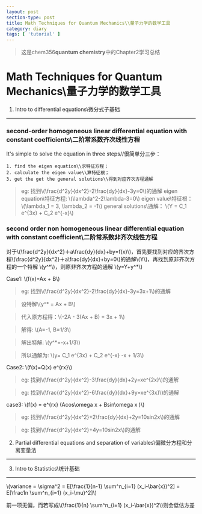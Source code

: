 ```yaml
---
layout: post
section-type: post
title: Math Techniques for Quantum Mechanics\\量子力学的数学工具
category: diary
tags: [ 'tutorial' ]
---
```

>这是chem356**quantum chemistry**中的Chapter2学习总结

Math Techniques for Quantum Mechanics\\量子力学的数学工具
======================================================
1. Intro to differential equations\\微分式子基础
------------------------------------------------------

### second-order homogeneous linear differential equation with constant coefficients\\二阶常系数齐次线性方程

It's simple to solve the equation in three steps//很简单分三步：


	1. find the eigen equation\\求特征方程；
	2. calculate the eigen value\\算特征根；
	3. get the get the general solutions\\得到对应齐次方程通解

>eg:
找到\\(\frac{d^2y}{dx^2}-2\frac{dy}{dx}-3y=0\\)的通解
eigen equation\\特征方程:
\\(\lambda^2-2\lambda-3=0\\)
eigen value\\特征根：
\\(\lambda_1 = 3, \lambda_2 = -1\\)
general solutions\\通解：
\\(Y = C_1 e^{3x} + C_2 e^{-x}\\)

### second order non homogeneous linear differential equation with constant coefficient\\二阶常系数非齐次线性方程

对于\\(\frac{d^2y}{dx^2}＋a\frac{dy}{dx}+by=f(x)\\)，首先要找到对应的齐次方程\\(\frac{d^2y}{dx^2}＋a\frac{dy}{dx}+by=0\\)的通解\\(Y\\)，再找到原非齐次方程的一个特解 \\(y^\*\\)，则原非齐次方程的通解 \\(y=Y+y^*\\)

Case1: \\(f(x)=Ax + B\\)
>eg:
找到\\(\frac{d^2y}{dx^2}-2\frac{dy}{dx}-3y=3x+1\\)的通解

>设特解\\(y^* = Ax + B\\)

>代入原方程得：\\(-2A - 3(Ax + B) = 3x + 1\\)

>解得: \\(A=-1, B=1/3\\)

>解出特解: \\(y^*=-x+1/3\\)

>所以通解为: \\(y= C_1 e^{3x} + C_2 e^{-x} -x + 1/3\\)

Case2: \\(f(x)=Q(x) e^{rx}\\)
>eg:
找到\\(\frac{d^2y}{dx^2}-3\frac{dy}{dx}+2y=xe^{2x}\\)的通解

>eg:
找到\\(\frac{d^2y}{dx^2}-6\frac{dy}{dx}+9y=xe^{3x}\\)的通解

case3: \\(f(x) = e^{rx} (Acos\omega x + Bsin\omega x )\\)

>eg:
找到\\(\frac{d^2y}{dx^2}+2\frac{dy}{dx}+2y=10sin2x\\)的通解

>eg:
找到\\(\frac{d^2y}{dx^2}+4y=10sin2x\\)的通解

2. Partial differential equations and separation of variables\\偏微分方程和分离变量法
------------------------------------------------------

3. Intro to Statistics\\统计基础
------------------------------------------------------

\\(variance = \sigma^2 = E[\frac{1}{n-1} \sum^n_{i=1} (x_i-\bar{x})^2] = E[\frac1n \sum^n_{i=1} (x_i-\mu)^2]\\)

前一项无偏，而若写成\\(\frac{1}{n} \sum^n_{i=1} (x_i-\bar{x})^2\\)则会低估方差

